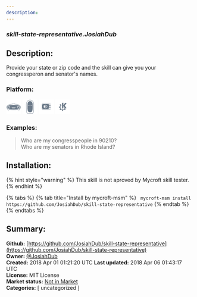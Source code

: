 ```yaml
---
description: 
---
```


### _skill-state-representative.JosiahDub_  
## Description:  
Provide your state or zip code and the skill can give you your congressperon and senator's names.  
  
  
### Platform:  
 ![Mark I](../.gitbook/assets/mark-1-icon.png)  ![Mark II](../.gitbook/assets/mark-2-icon.png)  ![Picroft](../.gitbook/assets/picroft-icon.png)  ![plasmoid](../.gitbook/assets/kde.png)   
### Examples:  
> Who are my congresspeople in 90210?  
> Who are my senators in Rhode Island?  
  
## Installation:  
{% hint style="warning" %}
This skill is not aproved by Mycroft skill tester.
{% endhint %}
    
{% tabs %}
{% tab title="Install by mycroft-msm" %}
``` mycroft-msm install https://github.com/JosiahDub/skill-state-representative```
{% endtab %}
  {% endtabs %}
    
## Summary:  
**Github:** [https://github.com/JosiahDub/skill-state-representative](https://github.com/JosiahDub/skill-state-representative)  
**Owner:** [@JosiahDub](https://github.com/JosiahDub)  
**Created:** 2018 Apr 01 01:21:20 UTC  **Last updated:** 2018 Apr 06 01:43:17 UTC  
**License:** MIT License  
**Market status:** [Not in Market](https://market.mycroft.ai/skill/)  
**Categories:** [ uncategorized ]   
